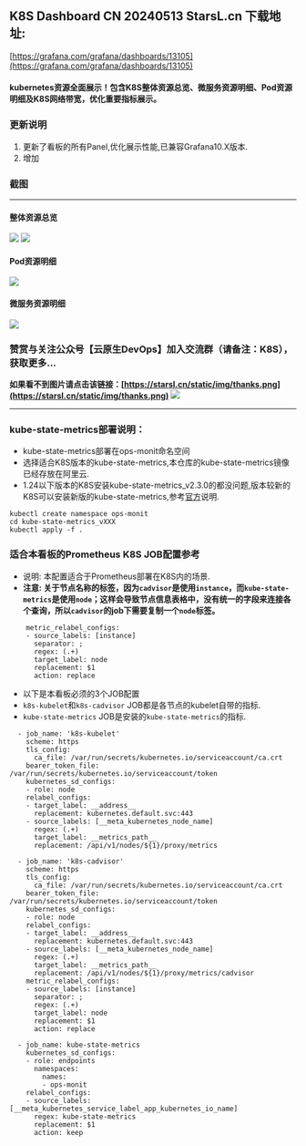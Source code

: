 ## K8S Dashboard CN 20240513 StarsL.cn 下载地址:
[https://grafana.com/grafana/dashboards/13105](https://grafana.com/grafana/dashboards/13105)
#### kubernetes资源全面展示！包含K8S整体资源总览、微服务资源明细、Pod资源明细及K8S网络带宽，优化重要指标展示。
### 更新说明
1. 更新了看板的所有Panel,优化展示性能,已兼容Grafana10.X版本.
2. 增加
### 截图
---
#### 整体资源总览
![](https://grafana.com/api/dashboards/13105/images/16207/image)
![](https://grafana.com/api/dashboards/13105/images/16208/image)
#### Pod资源明细
![](https://grafana.com/api/dashboards/13105/images/16209/image)
#### 微服务资源明细
![](https://grafana.com/api/dashboards/13105/images/16210/image)

### 赞赏与关注公众号【**云原生DevOps**】加入交流群（请备注：K8S），获取更多...

**如果看不到图片请点击该链接：[https://starsl.cn/static/img/thanks.png](https://starsl.cn/static/img/thanks.png)**
![](https://starsl.cn/static/img/thanks.png)

---

### kube-state-metrics部署说明：
- kube-state-metrics部署在ops-monit命名空间
- 选择适合K8S版本的kube-state-metrics,本仓库的kube-state-metrics镜像已经存放在阿里云. 
- 1.24以下版本的K8S安装kube-state-metrics_v2.3.0的都没问题,版本较新的K8S可以安装新版的kube-state-metrics,参考[官方](https://github.com/kubernetes/kube-state-metrics)说明.
```
kubectl create namespace ops-monit
cd kube-state-metrics_vXXX
kubectl apply -f .
```
### 适合本看板的Prometheus K8S JOB配置参考
- 说明: 本配置适合于Prometheus部署在K8S内的场景.
- **注意: 关于节点名称的标签，因为`cadvisor`是使用`instance`，而`kube-state-metrics`是使用`node`；这样会导致节点信息表格中，没有统一的字段来连接各个查询，所以`cadvisor`的job下需要复制一个`node`标签。**
```
    metric_relabel_configs:
    - source_labels: [instance]
      separator: ;
      regex: (.+)
      target_label: node
      replacement: $1
      action: replace
```
- 以下是本看板必须的3个JOB配置
- `k8s-kubelet`和`k8s-cadvisor` JOB都是各节点的kubelet自带的指标.
- `kube-state-metrics` JOB是安装的`kube-state-metrics`的指标.
```
  - job_name: 'k8s-kubelet'
    scheme: https
    tls_config:
      ca_file: /var/run/secrets/kubernetes.io/serviceaccount/ca.crt
    bearer_token_file: /var/run/secrets/kubernetes.io/serviceaccount/token
    kubernetes_sd_configs:
    - role: node
    relabel_configs:
    - target_label: __address__
      replacement: kubernetes.default.svc:443
    - source_labels: [__meta_kubernetes_node_name]
      regex: (.+)
      target_label: __metrics_path__
      replacement: /api/v1/nodes/${1}/proxy/metrics

  - job_name: 'k8s-cadvisor'
    scheme: https
    tls_config:
      ca_file: /var/run/secrets/kubernetes.io/serviceaccount/ca.crt
    bearer_token_file: /var/run/secrets/kubernetes.io/serviceaccount/token
    kubernetes_sd_configs:
    - role: node
    relabel_configs:
    - target_label: __address__
      replacement: kubernetes.default.svc:443
    - source_labels: [__meta_kubernetes_node_name]
      regex: (.+)
      target_label: __metrics_path__
      replacement: /api/v1/nodes/${1}/proxy/metrics/cadvisor
    metric_relabel_configs:
    - source_labels: [instance]
      separator: ;
      regex: (.+)
      target_label: node
      replacement: $1
      action: replace

  - job_name: kube-state-metrics
    kubernetes_sd_configs:
    - role: endpoints
      namespaces:
        names:
        - ops-monit
    relabel_configs:
    - source_labels: [__meta_kubernetes_service_label_app_kubernetes_io_name]
      regex: kube-state-metrics
      replacement: $1
      action: keep
```
